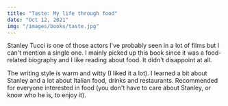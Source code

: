 ```yaml
---
title: "Taste: My life through food"
date: "Oct 12, 2021"
img: "/images/books/taste.jpg"
---
```


Stanley Tucci is one of those actors I've probably seen in a lot of films but I can't mention a single one. I mainly picked up this book since it was a food-related biography and I like reading about food. It didn't disappoint at all.

The writing style is warm and witty (I liked it a lot). I learned a bit about Stanley and a lot about Italian food, drinks and restaurants. Recommended for everyone interested in food (you don't have to care about Stanley, or know who he is, to enjoy it).